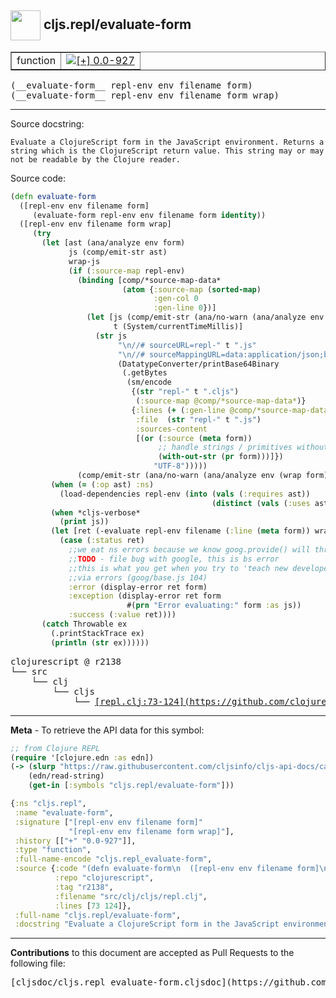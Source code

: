 ## <img width="48px" valign="middle" src="http://i.imgur.com/Hi20huC.png"> cljs.repl/evaluate-form

 <table border="1">
<tr>

<td>function</td>
<td><a href="https://github.com/cljsinfo/cljs-api-docs/tree/0.0-927"><img valign="middle" alt="[+] 0.0-927" src="https://img.shields.io/badge/+-0.0--927-lightgrey.svg"></a> </td>
</tr>
</table>

 <samp>
(__evaluate-form__ repl-env env filename form)<br>
</samp>
 <samp>
(__evaluate-form__ repl-env env filename form wrap)<br>
</samp>

---




Source docstring:

```
Evaluate a ClojureScript form in the JavaScript environment. Returns a
string which is the ClojureScript return value. This string may or may
not be readable by the Clojure reader.
```

Source code:

```clj
(defn evaluate-form
  ([repl-env env filename form]
     (evaluate-form repl-env env filename form identity))
  ([repl-env env filename form wrap]
     (try
       (let [ast (ana/analyze env form)
             js (comp/emit-str ast)
             wrap-js
             (if (:source-map repl-env)
               (binding [comp/*source-map-data*
                         (atom {:source-map (sorted-map)
                                :gen-col 0
                                :gen-line 0})]
                 (let [js (comp/emit-str (ana/no-warn (ana/analyze env (wrap form))))
                       t (System/currentTimeMillis)]
                   (str js
                        "\n//# sourceURL=repl-" t ".js"
                        "\n//# sourceMappingURL=data:application/json;base64,"
                        (DatatypeConverter/printBase64Binary
                         (.getBytes
                          (sm/encode
                           {(str "repl-" t ".cljs")
                            (:source-map @comp/*source-map-data*)}
                           {:lines (+ (:gen-line @comp/*source-map-data*) 3)
                            :file  (str "repl-" t ".js")
                            :sources-content
                            [(or (:source (meta form))
                                 ;; handle strings / primitives without metadata
                                 (with-out-str (pr form)))]})
                                "UTF-8")))))
               (comp/emit-str (ana/no-warn (ana/analyze env (wrap form)))))]
         (when (= (:op ast) :ns)
           (load-dependencies repl-env (into (vals (:requires ast))
                                             (distinct (vals (:uses ast))))))
         (when *cljs-verbose*
           (print js))
         (let [ret (-evaluate repl-env filename (:line (meta form)) wrap-js)]
           (case (:status ret)
             ;;we eat ns errors because we know goog.provide() will throw when reloaded
             ;;TODO - file bug with google, this is bs error
             ;;this is what you get when you try to 'teach new developers'
             ;;via errors (goog/base.js 104)
             :error (display-error ret form)
             :exception (display-error ret form
                          #(prn "Error evaluating:" form :as js))
             :success (:value ret))))
       (catch Throwable ex
         (.printStackTrace ex)
         (println (str ex))))))
```

 <pre>
clojurescript @ r2138
└── src
    └── clj
        └── cljs
            └── <ins>[repl.clj:73-124](https://github.com/clojure/clojurescript/blob/r2138/src/clj/cljs/repl.clj#L73-L124)</ins>
</pre>


---

__Meta__ - To retrieve the API data for this symbol:

```clj
;; from Clojure REPL
(require '[clojure.edn :as edn])
(-> (slurp "https://raw.githubusercontent.com/cljsinfo/cljs-api-docs/catalog/cljs-api.edn")
    (edn/read-string)
    (get-in [:symbols "cljs.repl/evaluate-form"]))
```

```clj
{:ns "cljs.repl",
 :name "evaluate-form",
 :signature ["[repl-env env filename form]"
             "[repl-env env filename form wrap]"],
 :history [["+" "0.0-927"]],
 :type "function",
 :full-name-encode "cljs.repl_evaluate-form",
 :source {:code "(defn evaluate-form\n  ([repl-env env filename form]\n     (evaluate-form repl-env env filename form identity))\n  ([repl-env env filename form wrap]\n     (try\n       (let [ast (ana/analyze env form)\n             js (comp/emit-str ast)\n             wrap-js\n             (if (:source-map repl-env)\n               (binding [comp/*source-map-data*\n                         (atom {:source-map (sorted-map)\n                                :gen-col 0\n                                :gen-line 0})]\n                 (let [js (comp/emit-str (ana/no-warn (ana/analyze env (wrap form))))\n                       t (System/currentTimeMillis)]\n                   (str js\n                        \"\\n//# sourceURL=repl-\" t \".js\"\n                        \"\\n//# sourceMappingURL=data:application/json;base64,\"\n                        (DatatypeConverter/printBase64Binary\n                         (.getBytes\n                          (sm/encode\n                           {(str \"repl-\" t \".cljs\")\n                            (:source-map @comp/*source-map-data*)}\n                           {:lines (+ (:gen-line @comp/*source-map-data*) 3)\n                            :file  (str \"repl-\" t \".js\")\n                            :sources-content\n                            [(or (:source (meta form))\n                                 ;; handle strings / primitives without metadata\n                                 (with-out-str (pr form)))]})\n                                \"UTF-8\")))))\n               (comp/emit-str (ana/no-warn (ana/analyze env (wrap form)))))]\n         (when (= (:op ast) :ns)\n           (load-dependencies repl-env (into (vals (:requires ast))\n                                             (distinct (vals (:uses ast))))))\n         (when *cljs-verbose*\n           (print js))\n         (let [ret (-evaluate repl-env filename (:line (meta form)) wrap-js)]\n           (case (:status ret)\n             ;;we eat ns errors because we know goog.provide() will throw when reloaded\n             ;;TODO - file bug with google, this is bs error\n             ;;this is what you get when you try to 'teach new developers'\n             ;;via errors (goog/base.js 104)\n             :error (display-error ret form)\n             :exception (display-error ret form\n                          #(prn \"Error evaluating:\" form :as js))\n             :success (:value ret))))\n       (catch Throwable ex\n         (.printStackTrace ex)\n         (println (str ex))))))",
          :repo "clojurescript",
          :tag "r2138",
          :filename "src/clj/cljs/repl.clj",
          :lines [73 124]},
 :full-name "cljs.repl/evaluate-form",
 :docstring "Evaluate a ClojureScript form in the JavaScript environment. Returns a\nstring which is the ClojureScript return value. This string may or may\nnot be readable by the Clojure reader."}

```

---

__Contributions__ to this document are accepted as Pull Requests to the following file:

 <pre>
[cljsdoc/cljs.repl_evaluate-form.cljsdoc](https://github.com/cljsinfo/cljs-api-docs/blob/master/cljsdoc/cljs.repl_evaluate-form.cljsdoc)
</pre>


